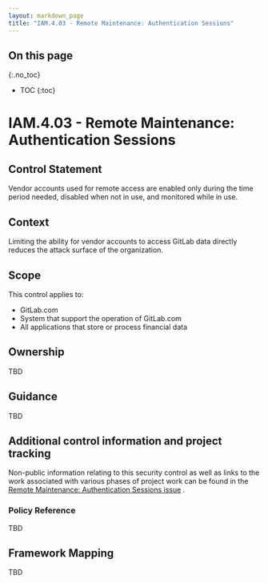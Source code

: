 ```yaml
---
layout: markdown_page
title: "IAM.4.03 - Remote Maintenance: Authentication Sessions"
---
```

 
## On this page
{:.no_toc}
 
- TOC
{:toc}
 
# IAM.4.03 - Remote Maintenance: Authentication Sessions
 
## Control Statement

Vendor accounts used for remote access are enabled only during the time period needed, disabled when not in use, and monitored while in use.
 
## Context

Limiting the ability for vendor accounts to access GitLab data directly reduces the attack surface of the organization.
 
## Scope
This control applies to:
   * GitLab.com
   * System that support the operation of GitLab.com
   * All applications that store or process financial data

## Ownership
TBD
 
## Guidance
TBD
 
## Additional control information and project tracking
Non-public information relating to this security control as well as links to the work associated with various phases of project work can be found in the [Remote Maintenance: Authentication Sessions issue](https://gitlab.com/gitlab-com/gl-security/compliance/compliance/issues/828) . 
 
### Policy Reference
TBD
 
## Framework Mapping
TBD
